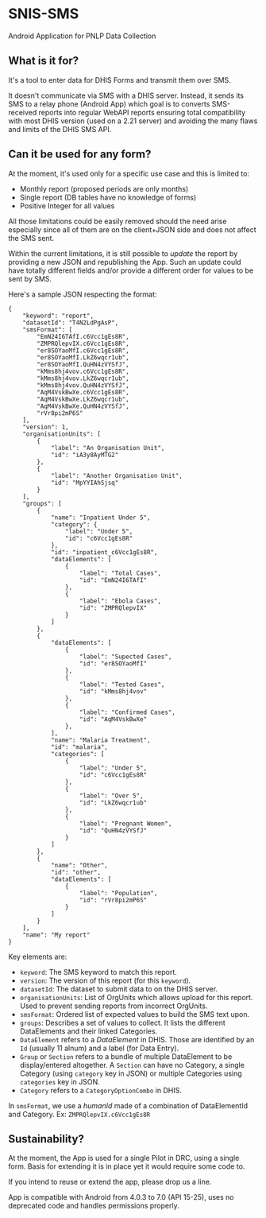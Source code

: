 SNIS-SMS
========

Android Application for PNLP Data Collection

What is it for?
---------------
It's a tool to enter data for DHIS Forms and transmit them over SMS.

It doesn't communicate via SMS with a DHIS server. Instead, it sends its SMS to a relay phone (Android App) which goal is to converts SMS-received reports into regular WebAPI reports ensuring total compatibility with most DHIS version (used on a 2.21 server) and avoiding the many flaws and limits of the DHIS SMS API.

Can it be used for any form?
----------------------------
At the moment, it's used only for a specific use case and this is limited to:

* Monthly report (proposed periods are only months)
* Single report (DB tables have no knowledge of forms)
* Positive Integer for all values

All those limitations could be easily removed should the need arise especially since all of them are on the client+JSON side and does not affect the SMS sent.

Within the current limitations, it is still possible to *update* the report by providing a new JSON and republishing the App. Such an update could have totally different fields and/or provide a different order for values to be sent by SMS.

Here's a sample JSON respecting the format:

```syntax:json
{
    "keyword": "report",
    "datasetId": "T4N2LdPgAsP",
    "smsFormat": [
        "EmN24I6TAfI.c6Vcc1gEs8R",
        "ZMPRQlepvIX.c6Vcc1gEs8R",
        "er8SOYaoMfI.c6Vcc1gEs8R",
        "er8SOYaoMfI.LkZ6wqcr1ub",
        "er8SOYaoMfI.QuHN4zVYSfJ",
        "kMms8hj4vov.c6Vcc1gEs8R",
        "kMms8hj4vov.LkZ6wqcr1ub",
        "kMms8hj4vov.QuHN4zVYSfJ",
        "AqM4VskBwXe.c6Vcc1gEs8R",
        "AqM4VskBwXe.LkZ6wqcr1ub",
        "AqM4VskBwXe.QuHN4zVYSfJ",
        "rVr8pi2mP6S"
    ],
    "version": 1,
    "organisationUnits": [
        {
            "label": "An Organisation Unit",
            "id": "iA3y8AyMTG2"
        },
        {
            "label": "Another Organisation Unit",
            "id": "MpYYIAhSjsq"
        }
    ],
    "groups": [
        {
            "name": "Inpatient Under 5",
            "category": {
                "label": "Under 5",
                "id": "c6Vcc1gEs8R"
            },
            "id": "inpatient_c6Vcc1gEs8R",
            "dataElements": [
                {
                    "label": "Total Cases",
                    "id": "EmN24I6TAfI"
                },
                {
                    "label": "Ebola Cases",
                    "id": "ZMPRQlepvIX"
                }
            ]
        },
        {
            "dataElements": [
                {
                    "label": "Supected Cases",
                    "id": "er8SOYaoMfI"
                },
                {
                    "label": "Tested Cases",
                    "id": "kMms8hj4vov"
                },
                {
                    "label": "Confirmed Cases",
                    "id": "AqM4VskBwXe"
                },
            ],
            "name": "Malaria Treatment",
            "id": "malaria",
            "categories": [
                {
                    "label": "Under 5",
                    "id": "c6Vcc1gEs8R"
                },
                {
                    "label": "Over 5",
                    "id": "LkZ6wqcr1ub"
                },
                {
                    "label": "Pregnant Women",
                    "id": "QuHN4zVYSfJ"
                }
            ]
        },
        {
            "name": "Other",
            "id": "other",
            "dataElements": [
                {
                    "label": "Population",
                    "id": "rVr8pi2mP6S"
                }
            ]
        }
    ],
    "name": "My report"
}
```

Key elements are:

* `keyword`: The SMS keyword to match this report.
* `version`: The version of this report (for this `keyword`).
* `datasetId`: The dataset to submit data to on the DHIS server.
* `organisationUnits`: List of OrgUnits which allows upload for this report. Used to prevent sending reports from incorrect OrgUnits.
* `smsFormat`: Ordered list of expected values to build the SMS text upon.
* `groups`: Describes a set of values to collect. It lists the different DataElements and their linked Categories.
* `DataElement` refers to a *DataElement* in DHIS. Those are identified by an `Id` (usually 11 alnum) and a label (for Data Entry).
* `Group` or `Section` refers to a bundle of multiple DataElement to be display/entered altogether. A `Section` can have no Category, a single Category (using `category` key in JSON) or multiple Categories using `categories` key in JSON.
* `Category` refers to a `CategoryOptionCombo` in DHIS.

In `smsFormat`, we use a *humanId* made of a combination of DataElementId and Category. Ex: `ZMPRQlepvIX.c6Vcc1gEs8R`

Sustainability?
---------------
At the moment, the App is used for a single Pilot in DRC, using a single form. Basis for extending it is in place yet it would require some code to.

If you intend to reuse or extend the app, please drop us a line.

App is compatible with Android from 4.0.3 to 7.0 (API 15-25), uses no deprecated code and handles permissions properly.